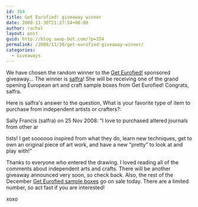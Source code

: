 ```yaml
---
id: 354
title: Get Eurofied! giveaway winner
date: 2008-11-30T21:27:54+00:00
author: rachel
layout: post
guid: http://blog.swap-bot.com/?p=354
permalink: /2008/11/30/get-eurofied-giveaway-winner/
categories:
  - Giveaways
---
```

We have chosen the random winner to the [Get Eurofied!](http://www.geteurofied.com/) sponsored giveaway&#8230; The winner is [salfra](http://www.swap-bot.com/user:salfra)! She will be receiving one of the grand opening European art and craft sample boxes from Get Eurofied! Congrats, salfra. 

Here is salfra's answer to the question, What is your favorite type of item to purchase from independent artists or crafters?: 

Sally Francis (salfra) on 25 Nov 2008: &#8220;I love to purchased altered journals from other ar 

<div style="display: none">
  <a href="http://getbacktheex.net/" title="how to get your ex back">how to get your ex back</a>
</div>

tists! I get soooooo inspired from what they do, learn new techniques, get to own an original piece of art work, and have a new “pretty” to look at and play with!&#8221;

Thanks to everyone who entered the drawing. I loved reading all of the comments about independent arts and crafts. There will be another giveaway announced very soon, so check back. Also, the rest of the December [Get Eurofied sample boxes](http://www.geteurofied.com/) go on sale today. There are a limited number, so act fast if you are interested!

xoxo 

<div style="display: none">
  zp8497586rq
</div>